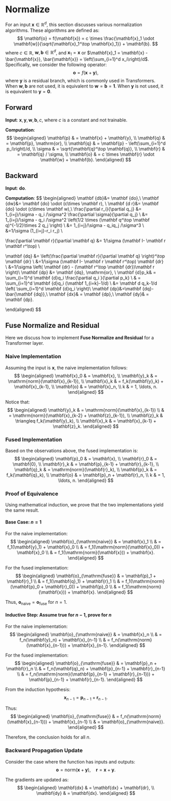 
# Normalize

For an input $\mathbf{x} \in \mathbb{R}^d$, this section discusses various normalization algorithms. These algorithms are defined as:
$$
\mathbf{o} = f(\mathbf{x}) = c \times \frac{\mathbf{x}_1 \odot \mathbf{w}}{\sqrt{\mathbf{x}_1^\top \mathbf{x}_1}} + \mathbf{b}.
$$
where $c \in \mathbb{R}$, $\mathbf{w}, \mathbf{b} \in \mathbb{R}^d$, and $\mathbf{x}_1 = \mathbf{x}$ or $\mathbf{x}_1 = \mathbf{x} - \bar{\mathbf{x}}, \bar{\mathbf{x}} = \left(\sum_{i=1}^d x_i\right)/d$. Specifically, we consider the following operator:
$$
\mathbf{o} = f(\mathbf{x} + \mathbf{y}),
$$
where $\mathbf{y}$ is a residual branch, which is commonly used in Transformers. When $\mathbf{w}, \mathbf{b}$ are not used, it is equivalent to $\mathbf{w} = \mathbf{b} = \mathbf{1}$. When $\mathbf{y}$ is not used, it is equivalent to $\mathbf{y} = \mathbf{0}$.

## Forward

**Input**: $\mathbf{x}, \mathbf{y}, \mathbf{w}, \mathbf{b}, c$, where $c$ is a constant and not trainable.

**Computation**:
$$
\begin{aligned}
\mathbf{p} & = \mathbf{x} + \mathbf{y}, \\
\mathbf{q} & = \mathbf{p}, \mathrm{or}, \\
\mathbf{q} & = \mathbf{p} - \left(\sum_{i=1}^d p_i\right)/d, \\
\sigma & = \sqrt{\mathbf{q}^\top \mathbf{q}}, \\
\mathbf{r} & = \mathbf{q} / \sigma, \\
\mathbf{o} & = c \times \mathbf{r} \odot \mathbf{w} + \mathbf{b}.
\end{aligned}
$$

## Backward

**Input**: $\mathbf{do}$.

**Computation**:
$$
\begin{aligned}
\mathbf {db}&= \mathbf {do},\\
\mathbf {dw}&= \mathbf {do} \odot (c\times \mathbf r),  \\
\mathbf {d r}&= \mathbf {do} \odot (c\times \mathbf w),\\
\frac{\partial r_i}{\partial q_j}
&= 1_{i=j}/\sigma - q_i /\sigma^2 \frac{\partial \sigma}{\partial q_j}  \\
&= 1_{i=j}/\sigma - q_i /\sigma^2 \left(1/2 \times  (\mathbf q^\top \mathbf q)^{-1/2}\times 2 q_j \right)   \\
&= 1_{i=j}/\sigma - q_iq_j /\sigma^3   \\
&=1/\sigma  (1_{i=j}-r_i r_j)   \\

\frac{\partial \mathbf r}{\partial \mathbf q}
&= 1/\sigma (\mathbf I- \mathbf r \mathbf r^\top) \\


\mathbf {dq}
&= \left(\frac{\partial \mathbf r}{\partial \mathbf q} \right)^\top \mathbf {dr}  \\
&=1/\sigma (\mathbf I- \mathbf r \mathbf r^\top) \mathbf {dr}  \\
&=1/\sigma  \left( \mathbf {dr}  - (\mathbf r^\top \mathbf {dr})\mathbf r    \right)\\
\mathbf {dp} &= \mathbf {dq}, \mathrm{or}, \\
\mathbf {d}p_k& = \sum_{i=1}^d \mathbf {d}q_i \frac{\partial q_i }{\partial p_k} \\
& = \sum_{i=1}^d \mathbf {d}q_i (\mathbf 1_{i=k}-1/d) \\
&=  \mathbf d q_k-1/d \left( \sum_{i=1}^d \mathbf {d}q_i  \right)\\
\mathbf {dp}&=\mathbf {dq}-\bar{\mathbf {dq}},\\
\mathbf {dx}& = \mathbf {dp},\\
\mathbf {dy}& = \mathbf {dp}.

\end{aligned}
$$

## Fuse Normalize and Residual

Here we discuss how to implement **Fuse Normalize and Residual** for a Transformer layer.

### Naive Implementation

Assuming the input is $\mathbf{x}$, the naive implementation follows:
$$
\begin{aligned}
\mathbf{x}_0 & = \mathbf{x}, \\
\mathbf{y}_k & = \mathrm{norm}(\mathbf{x}_{k-1}), \\
\mathbf{x}_k & = f_k(\mathbf{y}_k) + \mathbf{x}_{k-1}, \\
\mathbf{o} & = \mathbf{x}_n, \\
k & = 1, \ldots, n.
\end{aligned}
$$

Notice that:
$$
\begin{aligned}
\mathbf{y}_k & = \mathrm{norm}(\mathbf{x}_{k-1}) \\
& = \mathrm{norm}(\mathbf{x}_{k-2} + \mathbf{z}_{k-1}), \\
\mathbf{z}_k & \triangleq f_k(\mathbf{y}_k), \\
\mathbf{x}_k & = \mathbf{x}_{k-1} + \mathbf{z}_k.
\end{aligned}
$$

### Fused Implementation

Based on the observations above, the fused implementation is:
$$
\begin{aligned}
\mathbf{p}_0 & = \mathbf{x}, \\
\mathbf{r}_0 & = \mathbf{0}, \\
\mathbf{r}_k & = \mathbf{p}_{k-1} + \mathbf{r}_{k-1}, \\
\mathbf{q}_k & = \mathrm{norm}(\mathbf{r}_k), \\
\mathbf{p}_k & = f_k(\mathbf{q}_k), \\
\mathbf{o} & = \mathbf{p}_n + \mathbf{r}_n, \\
k & = 1, \ldots, n.
\end{aligned}
$$

### Proof of Equivalence

Using mathematical induction, we prove that the two implementations yield the same result.

#### Base Case: $n = 1$

For the naive implementation:
$$
\begin{aligned}
\mathbf{o}_{\mathrm{naive}} & = \mathbf{x}_1 \\
& = f_1(\mathbf{y}_1) + \mathbf{x}_0 \\
& = f_1(\mathrm{norm}(\mathbf{x}_0)) + \mathbf{x}_0 \\
& = f_1(\mathrm{norm}(\mathbf{x})) + \mathbf{x}.
\end{aligned}
$$

For the fused implementation:
$$
\begin{aligned}
\mathbf{o}_{\mathrm{fuse}} & = \mathbf{p}_1 + \mathbf{r}_1 \\
& = f_1(\mathbf{q}_1) + \mathbf{r}_1 \\
& = f_1(\mathrm{norm}(\mathbf{p}_0 + \mathbf{r}_0)) + \mathbf{p}_0 \\
& = f_1(\mathrm{norm}(\mathbf{x})) + \mathbf{x}.
\end{aligned}
$$

Thus, $\mathbf{o}_{\mathrm{naive}} = \mathbf{o}_{\mathrm{fuse}}$ for $n = 1$.

#### Inductive Step: Assume true for $n-1$, prove for $n$

For the naive implementation:
$$
\begin{aligned}
\mathbf{o}_{\mathrm{naive}} & = \mathbf{x}_n \\
& = f_n(\mathbf{y}_n) + \mathbf{x}_{n-1} \\
& = f_n(\mathrm{norm}(\mathbf{x}_{n-1})) + \mathbf{x}_{n-1}.
\end{aligned}
$$

For the fused implementation:
$$
\begin{aligned}
\mathbf{o}_{\mathrm{fuse}} & = \mathbf{p}_n + \mathbf{r}_n \\
& = f_n(\mathbf{q}_n) + \mathbf{p}_{n-1} + \mathbf{r}_{n-1} \\
& = f_n(\mathrm{norm}(\mathbf{p}_{n-1} + \mathbf{r}_{n-1})) + \mathbf{p}_{n-1} + \mathbf{r}_{n-1}.
\end{aligned}
$$

From the induction hypothesis:
$$
\mathbf{x}_{n-1} = \mathbf{p}_{n-1} + \mathbf{r}_{n-1}.
$$

Thus:
$$
\begin{aligned}
\mathbf{o}_{\mathrm{fuse}} & = f_n(\mathrm{norm}(\mathbf{x}_{n-1})) + \mathbf{x}_{n-1} \\
& = \mathbf{o}_{\mathrm{naive}}.
\end{aligned}
$$

Therefore, the conclusion holds for all $n$.

### Backward Propagation Update

Consider the case where the function has inputs and outputs:
$$
\mathbf{o} = \mathrm{norm}(\mathbf{x} + \mathbf{y}), \quad \mathbf{r} = \mathbf{x} + \mathbf{y}.
$$

The gradients are updated as:
$$
\begin{aligned}
\mathbf{dx} & = \mathbf{dx} + \mathbf{dr}, \\
\mathbf{dy} & = \mathbf{dx}.
\end{aligned}
$$